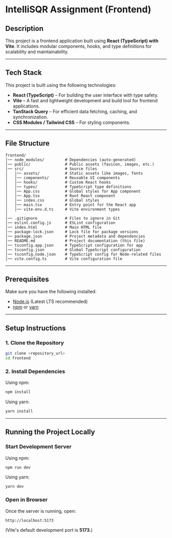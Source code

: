 # IntelliSQR Assignment (Frontend)

## Description

This project is a frontend application built using **React (TypeScript) with Vite**. It includes modular components, hooks, and type definitions for scalability and maintainability.

---

## Tech Stack

This project is built using the following technologies:

- **React (TypeScript)** – For building the user interface with type safety.
- **Vite** – A fast and lightweight development and build tool for frontend applications.
- **TanStack Query** – For efficient data fetching, caching, and synchronization.
- **CSS Modules / Tailwind CSS** – For styling components.

---

## File Structure

```
frontend/
│── node_modules/         # Dependencies (auto-generated)
│── public/               # Public assets (favicon, images, etc.)
│── src/                  # Source files
│   │── assets/           # Static assets like images, fonts
│   │── components/       # Reusable UI components
│   │── hooks/            # Custom React hooks
│   │── types/            # TypeScript type definitions
│   │── App.css           # Global styles for App component
│   │── App.tsx           # Root React component
│   │── index.css         # Global styles
│   │── main.tsx          # Entry point for the React app
│   │── vite-env.d.ts     # Vite environment types
│
│── .gitignore            # Files to ignore in Git
│── eslint.config.js      # ESLint configuration
│── index.html            # Main HTML file
│── package-lock.json     # Lock file for package versions
│── package.json          # Project metadata and dependencies
│── README.md             # Project documentation (this file)
│── tsconfig.app.json     # TypeScript configuration for app
│── tsconfig.json         # Global TypeScript configuration
│── tsconfig.node.json    # TypeScript config for Node-related files
│── vite.config.ts        # Vite configuration file
```

---

## Prerequisites

Make sure you have the following installed:

- [Node.js](https://nodejs.org/) (Latest LTS recommended)
- [npm](https://www.npmjs.com/) or [yarn](https://yarnpkg.com/)

---

## Setup Instructions

### 1. Clone the Repository

```sh
git clone <repository_url>
cd frontend
```

### 2. Install Dependencies

Using npm:

```sh
npm install
```

Using yarn:

```sh
yarn install
```

---

## Running the Project Locally

### Start Development Server

Using npm:

```sh
npm run dev
```

Using yarn:

```sh
yarn dev
```

### Open in Browser

Once the server is running, open:

```
http://localhost:5173
```

(Vite's default development port is **5173**.)

